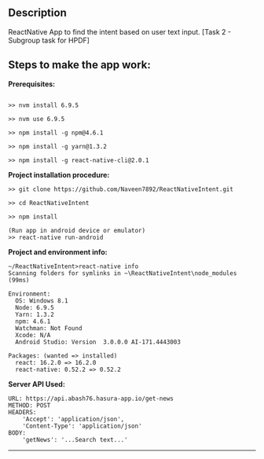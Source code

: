 ## Description

ReactNative App to find the intent based on user text input. [Task 2 - Subgroup task for HPDF]

## Steps to make the app work:

**Prerequisites:**

```Command Prompt

>> nvm install 6.9.5

>> nvm use 6.9.5

>> npm install -g npm@4.6.1

>> npm install -g yarn@1.3.2

>> npm install -g react-native-cli@2.0.1

```

**Project installation procedure:**
```Command Prompt
>> git clone https://github.com/Naveen7892/ReactNativeIntent.git

>> cd ReactNativeIntent

>> npm install

(Run app in android device or emulator)
>> react-native run-android

```

**Project and environment info:**
```Command Prompt
~/ReactNativeIntent>react-native info
Scanning folders for symlinks in ~\ReactNativeIntent\node_modules (99ms)

Environment:
  OS: Windows 8.1
  Node: 6.9.5
  Yarn: 1.3.2
  npm: 4.6.1
  Watchman: Not Found
  Xcode: N/A
  Android Studio: Version  3.0.0.0 AI-171.4443003

Packages: (wanted => installed)
  react: 16.2.0 => 16.2.0
  react-native: 0.52.2 => 0.52.2

```

**Server API Used:**
```Server API
URL: https://api.abash76.hasura-app.io/get-news
METHOD: POST
HEADERS: 
    'Accept': 'application/json',
    'Content-Type': 'application/json'
BODY:
    'getNews': '...Search text...'

```

******************************************************************************************************